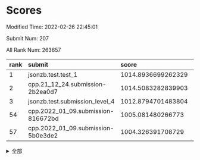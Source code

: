 # Scores

Modified Time: 2022-02-26 22:45:01

Submit Num: 207

All Rank Num: 263657

| rank |               submit               |       score        |       sigma        | pk_num |
| :--- | :--------------------------------- | :----------------- | :----------------- | :----- |
| 1    | jsonzb.test.test_1                 | 1014.8936699262329 | 0.868074009121718  | 5098   |
| 2    | cpp.21_12_24.submission-2b2ea0d7   | 1014.5083282839903 | 0.8443493817621406 | 5096   |
| 3    | jsonzb.test.submission_level_4     | 1012.8794701483804 | 0.8123480319460158 | 5091   |
| 54   | cpp.2022_01_09.submission-816672bd | 1005.081480266773  | 0.7112478765622522 | 5091   |
| 57   | cpp.2022_01_09.submission-5b0e3de2 | 1004.326391708729  | 0.7214872751121468 | 5096   |


<details>
<summary>全部</summary>

| rank |                 submit                 |       score        |       sigma        | pk_num |
| :--- | :------------------------------------- | :----------------- | :----------------- | :----- |
| 1    | jsonzb.test.test_1                     | 1014.8936699262329 | 0.868074009121718  | 5098   |
| 2    | cpp.21_12_24.submission-2b2ea0d7       | 1014.5083282839903 | 0.8443493817621406 | 5096   |
| 3    | jsonzb.test.submission_level_4         | 1012.8794701483804 | 0.8123480319460158 | 5091   |
| 4    | gobigger.level_3.submission_level_3_4  | 1011.5599253838558 | 0.7862444767906492 | 5094   |
| 5    | gobigger.level_3.submission_level_3_46 | 1011.3760015695792 | 0.7858188100249858 | 5091   |
| 6    | gobigger.level_3.submission_level_3_28 | 1011.2876539062916 | 0.7683927212724408 | 5099   |
| 7    | gobigger.level_3.submission_level_3_19 | 1011.2415373819961 | 0.7651090922311463 | 5097   |
| 8    | gobigger.level_3.submission_level_3_26 | 1011.1409822685445 | 0.7733608403168327 | 5092   |
| 9    | gobigger.level_3.submission_level_3_5  | 1011.0885085497572 | 0.7638738875613204 | 5089   |
| 10   | gobigger.level_3.submission_level_3_8  | 1011.0617311736576 | 0.7684367508794686 | 5093   |
| 11   | gobigger.level_3.submission_level_3_9  | 1011.0333577081268 | 0.7762845225302574 | 5095   |
| 12   | gobigger.level_3.submission_level_3_3  | 1010.9058889636146 | 0.7643969723806887 | 5094   |
| 13   | gobigger.level_3.submission_level_3_32 | 1010.8133441081985 | 0.7602964685317452 | 5094   |
| 14   | gobigger.level_3.submission_level_3_29 | 1010.7265690713502 | 0.7464284383580174 | 5092   |
| 15   | gobigger.level_3.submission_level_3_27 | 1010.6956302596841 | 0.7669883222017313 | 5097   |
| 16   | gobigger.level_3.submission_level_3_35 | 1010.4779733836327 | 0.7396515422723646 | 5091   |
| 17   | gobigger.level_3.submission_level_3_31 | 1010.4683780429265 | 0.788238492847921  | 5088   |
| 18   | gobigger.level_3.submission_level_3_21 | 1010.4430989220376 | 0.7626798922354819 | 5091   |
| 19   | gobigger.level_3.submission_level_3_15 | 1010.4319815937831 | 0.7645702344574075 | 5094   |
| 20   | gobigger.level_3.submission_level_3_41 | 1010.3531754591801 | 0.7523434943853797 | 5094   |
| 21   | gobigger.level_3.submission_level_3_34 | 1010.209382700712  | 0.7904465417168696 | 5096   |
| 22   | gobigger.level_3.submission_level_3_38 | 1010.160571934634  | 0.7363224262567091 | 5094   |
| 23   | gobigger.level_3.submission_level_3_2  | 1010.1234218786726 | 0.7694986472379911 | 5091   |
| 24   | gobigger.level_3.submission_level_3_40 | 1010.1017490403749 | 0.7773555997901594 | 5098   |
| 25   | gobigger.level_3.submission_level_3_17 | 1010.0903034618885 | 0.7790361684945095 | 5092   |
| 26   | gobigger.level_3.submission_level_3_12 | 1010.0432019447876 | 0.7881675018249187 | 5096   |
| 27   | gobigger.level_3.submission_level_3_20 | 1010.00060881607   | 0.7507738882451674 | 5097   |
| 28   | gobigger.level_3.submission_level_3_14 | 1010.0002815267829 | 0.7464965159961395 | 5097   |
| 29   | gobigger.level_3.submission_level_3_37 | 1009.7931226379203 | 0.7680780669348105 | 5093   |
| 30   | gobigger.level_3.submission_level_3_43 | 1009.7681872988087 | 0.7578429046606336 | 5096   |
| 31   | gobigger.level_3.submission_level_3_25 | 1009.7285825980802 | 0.7509571106555143 | 5091   |
| 32   | gobigger.level_3.submission_level_3_42 | 1009.7162292860868 | 0.7499568294865171 | 5091   |
| 33   | gobigger.level_3.submission_level_3_44 | 1009.7122168692672 | 0.7601718729212258 | 5094   |
| 34   | gobigger.level_3.submission_level_3_45 | 1009.7089740008943 | 0.7510150203211444 | 5099   |
| 35   | gobigger.level_3.submission_level_3_47 | 1009.681305900673  | 0.7526195126115629 | 5101   |
| 36   | gobigger.level_3.submission_level_3_24 | 1009.5482554423918 | 0.7435245945171082 | 5098   |
| 37   | gobigger.level_3.submission_level_3_10 | 1009.5431235827959 | 0.7528283349418191 | 5097   |
| 38   | gobigger.level_3.submission_level_3_18 | 1009.4500670483401 | 0.7585974699857366 | 5095   |
| 39   | gobigger.level_3.submission_level_3_11 | 1009.402752207732  | 0.7305605897588602 | 5095   |
| 40   | gobigger.level_3.submission_level_3_23 | 1009.391384549023  | 0.753476271979002  | 5092   |
| 41   | gobigger.level_3.submission_level_3_39 | 1009.3550273804437 | 0.7482451348842112 | 5094   |
| 42   | gobigger.level_3.submission_level_3_36 | 1009.2431567405554 | 0.772105103443088  | 5095   |
| 43   | gobigger.level_3.submission_level_3_22 | 1009.1353986220603 | 0.7501498427431167 | 5093   |
| 44   | gobigger.level_3.submission_level_3_33 | 1008.9046125934522 | 0.7576794695947175 | 5091   |
| 45   | gobigger.level_3.submission_level_3_1  | 1008.8488372511263 | 0.7588712197231933 | 5098   |
| 46   | gobigger.level_3.submission_level_3_13 | 1008.7955589375232 | 0.7582437822701853 | 5096   |
| 47   | gobigger.level_3.submission_level_3_30 | 1008.6739415617303 | 0.730765346759105  | 5097   |
| 48   | gobigger.level_3.submission_level_3_6  | 1008.5373174041323 | 0.7502275288657859 | 5095   |
| 49   | gobigger.level_3.submission_level_3_48 | 1008.4685001317058 | 0.7281392343446006 | 5096   |
| 50   | gobigger.level_3.submission_level_3_49 | 1008.3473074133736 | 0.7421658655447488 | 5098   |
| 51   | gobigger.level_3.submission_level_3_7  | 1008.3327449876797 | 0.7587723857402919 | 5094   |
| 52   | gobigger.level_3.submission_level_3_0  | 1008.1948217011629 | 0.7324008610199049 | 5100   |
| 53   | gobigger.level_3.submission_level_3_16 | 1008.1477484564596 | 0.750648951731377  | 5096   |
| 54   | cpp.2022_01_09.submission-816672bd     | 1005.081480266773  | 0.7112478765622522 | 5091   |
| 55   | gobigger.level_1.submission_level_1_15 | 1004.8880519293372 | 0.7273955044532495 | 5093   |
| 56   | gobigger.level_1.submission_level_1_14 | 1004.6119495911563 | 0.727894116765455  | 5096   |
| 57   | cpp.2022_01_09.submission-5b0e3de2     | 1004.326391708729  | 0.7214872751121468 | 5096   |
| 58   | gobigger.level_1.submission_level_1_6  | 1004.2313277846373 | 0.7156240378021274 | 5096   |
| 59   | gobigger.level_1.submission_level_1_42 | 1004.1514119804904 | 0.7127781337967769 | 5099   |
| 60   | gobigger.level_1.submission_level_1_4  | 1004.1261568420592 | 0.7192014774048806 | 5099   |
| 61   | gobigger.level_1.submission_level_1_7  | 1004.1108046518431 | 0.7088951929122476 | 5094   |
| 62   | gobigger.level_1.submission_level_1_29 | 1004.0694237293591 | 0.733259895169357  | 5095   |
| 63   | gobigger.level_1.submission_level_1_1  | 1003.9722772327607 | 0.7090098354759063 | 5091   |
| 64   | gobigger.level_1.submission_level_1_21 | 1003.9700886462728 | 0.7070860869875104 | 5089   |
| 65   | gobigger.level_1.submission_level_1_35 | 1003.8414172899028 | 0.7145874669446648 | 5094   |
| 66   | gobigger.level_1.submission_level_1_12 | 1003.7861016785682 | 0.7166571559747281 | 5095   |
| 67   | gobigger.level_1.submission_level_1_46 | 1003.7733418510659 | 0.7166663344502078 | 5095   |
| 68   | gobigger.level_1.submission_level_1_38 | 1003.7637666235618 | 0.7170089477254089 | 5098   |
| 69   | gobigger.level_1.submission_level_1_31 | 1003.7508167035413 | 0.7155510990127196 | 5092   |
| 70   | gobigger.level_1.submission_level_1_26 | 1003.707233797851  | 0.7084966455367174 | 5096   |
| 71   | gobigger.level_1.submission_level_1_22 | 1003.6927148024109 | 0.7225665324138262 | 5097   |
| 72   | gobigger.level_1.submission_level_1_49 | 1003.6733455396784 | 0.7256353277752164 | 5096   |
| 73   | gobigger.level_1.submission_level_1_5  | 1003.60664863643   | 0.7224948627043531 | 5089   |
| 74   | gobigger.level_1.submission_level_1_47 | 1003.5890471297763 | 0.710010717861159  | 5097   |
| 75   | gobigger.level_1.submission_level_1_32 | 1003.5676492818527 | 0.7048859600214824 | 5097   |
| 76   | gobigger.level_1.submission_level_1_13 | 1003.5442543730396 | 0.7203878889357175 | 5093   |
| 77   | gobigger.level_1.submission_level_1_19 | 1003.5375228942502 | 0.7014881089727534 | 5096   |
| 78   | gobigger.level_1.submission_level_1_27 | 1003.4914838496954 | 0.7178593403188913 | 5095   |
| 79   | gobigger.level_1.submission_level_1_2  | 1003.3645425682021 | 0.7099240315588139 | 5092   |
| 80   | gobigger.level_1.submission_level_1_30 | 1003.3128053738689 | 0.7166310144346959 | 5095   |
| 81   | gobigger.level_1.submission_level_1_33 | 1003.2717037834183 | 0.7089198767126046 | 5092   |
| 82   | gobigger.level_1.submission_level_1_43 | 1003.2217146024572 | 0.702475064557868  | 5092   |
| 83   | gobigger.level_1.submission_level_1_25 | 1003.1910489757497 | 0.7184402914809997 | 5092   |
| 84   | gobigger.level_1.submission_level_1_8  | 1003.1770844750856 | 0.7145038529185421 | 5095   |
| 85   | gobigger.level_1.submission_level_1_39 | 1003.1479332852041 | 0.7075590990676586 | 5093   |
| 86   | gobigger.level_1.submission_level_1_3  | 1003.0362015117825 | 0.7221776940292549 | 5094   |
| 87   | gobigger.level_1.submission_level_1_17 | 1003.0236150387267 | 0.7068757587572928 | 5100   |
| 88   | gobigger.level_1.submission_level_1_18 | 1003.0133951834149 | 0.7154158728592673 | 5091   |
| 89   | gobigger.level_1.submission_level_1_37 | 1003.0045784637696 | 0.7134010461703704 | 5093   |
| 90   | gobigger.level_1.submission_level_1_41 | 1002.9705674117292 | 0.7242408014661357 | 5094   |
| 91   | gobigger.level_1.submission_level_1_23 | 1002.9102552359809 | 0.7230809107468221 | 5087   |
| 92   | gobigger.level_1.submission_level_1_16 | 1002.8345309562937 | 0.7214581336222965 | 5090   |
| 93   | gobigger.level_1.submission_level_1_36 | 1002.7574178568582 | 0.7016300225169978 | 5102   |
| 94   | gobigger.level_1.submission_level_1_24 | 1002.6530173275751 | 0.708941391370438  | 5093   |
| 95   | gobigger.level_1.submission_level_1_0  | 1002.6516136904032 | 0.7133726963219091 | 5094   |
| 96   | gobigger.level_1.submission_level_1_44 | 1002.6263231945176 | 0.7121613830818692 | 5098   |
| 97   | gobigger.level_1.submission_level_1_48 | 1002.5889739606575 | 0.7086863514786262 | 5094   |
| 98   | gobigger.level_1.submission_level_1_40 | 1002.5848343975514 | 0.7090376818346773 | 5098   |
| 99   | gobigger.level_1.submission_level_1_45 | 1002.3786808233583 | 0.7052329337514962 | 5098   |
| 100  | gobigger.level_1.submission_level_1_20 | 1002.3738451774065 | 0.7109766205120275 | 5099   |
| 101  | gobigger.level_1.submission_level_1_34 | 1002.3439454175274 | 0.7115263918602497 | 5099   |
| 102  | gobigger.level_1.submission_level_1_10 | 1002.0673270416622 | 0.704596697298163  | 5092   |
| 103  | gobigger.level_1.submission_level_1_9  | 1002.0219637763133 | 0.7137898053249074 | 5099   |
| 104  | gobigger.level_1.submission_level_1_28 | 1001.8123891220355 | 0.7127679392312408 | 5091   |
| 105  | gobigger.level_1.submission_level_1_11 | 1001.3069004124178 | 0.7011555444135927 | 5095   |
| 106  | gobigger.random.submission_random_20   | 997.0297323857224  | 0.7093267519127445 | 5097   |
| 107  | gobigger.random.submission_random_41   | 997.0260943187193  | 0.715279289062588  | 5094   |
| 108  | gobigger.random.submission_random_15   | 997.0044567302009  | 0.7055618545685289 | 5092   |
| 109  | gobigger.random.submission_random_25   | 996.9853420442972  | 0.7055639637558832 | 5092   |
| 110  | gobigger.random.submission_random_45   | 996.9826066659562  | 0.71416419050163   | 5093   |
| 111  | gobigger.random.submission_random_28   | 996.9598207956166  | 0.7113508485872091 | 5096   |
| 112  | gobigger.random.submission_random_9    | 996.7833472587265  | 0.7058518359803264 | 5095   |
| 113  | gobigger.random.submission_random_11   | 996.7019354721699  | 0.7163673266354714 | 5093   |
| 114  | gobigger.random.submission_random_1    | 996.7017997766982  | 0.7170557963056392 | 5096   |
| 115  | gobigger.random.submission_random_47   | 996.6532003468826  | 0.7116144162506087 | 5096   |
| 116  | gobigger.random.submission_random_22   | 996.4972840234203  | 0.7195933195728534 | 5093   |
| 117  | gobigger.random.submission_random_32   | 996.4598074969127  | 0.7106283133538092 | 5101   |
| 118  | gobigger.random.submission_random_19   | 996.4579009739053  | 0.7288145070382561 | 5098   |
| 119  | gobigger.random.submission_random_21   | 996.4518566421151  | 0.7149462622347195 | 5096   |
| 120  | gobigger.random.submission_random_33   | 996.4316740329839  | 0.7041960214236903 | 5096   |
| 121  | gobigger.random.submission_random_2    | 996.3887329564908  | 0.7164843826537696 | 5095   |
| 122  | gobigger.random.submission_random_30   | 996.3632662495006  | 0.699793232207561  | 5099   |
| 123  | gobigger.random.submission_random_0    | 996.2947081866648  | 0.7284692865792274 | 5098   |
| 124  | gobigger.random.submission_random_26   | 996.2422732574898  | 0.7104490289274806 | 5088   |
| 125  | gobigger.random.submission_random_48   | 996.1997026040472  | 0.7049463609906692 | 5098   |
| 126  | gobigger.random.submission_random_35   | 996.1936515339273  | 0.7028506025875269 | 5093   |
| 127  | gobigger.random.submission_random_6    | 996.1615926610757  | 0.7047627509594804 | 5098   |
| 128  | gobigger.random.submission_random_10   | 996.0762535201843  | 0.7180948501443735 | 5099   |
| 129  | gobigger.random.submission_random_36   | 996.07600214226    | 0.7002955892778063 | 5094   |
| 130  | gobigger.random.submission_random_44   | 995.8940200714546  | 0.7039261288393234 | 5093   |
| 131  | gobigger.random.submission_random_46   | 995.8557833948404  | 0.7083528309285309 | 5101   |
| 132  | gobigger.random.submission_random_42   | 995.8212550160398  | 0.7125796279136968 | 5100   |
| 133  | gobigger.random.submission_random_29   | 995.784497547917   | 0.719040867218937  | 5094   |
| 134  | gobigger.random.submission_random_4    | 995.7801752690666  | 0.7076988938247928 | 5089   |
| 135  | gobigger.random.submission_random_5    | 995.7597693771493  | 0.7155835688985767 | 5098   |
| 136  | gobigger.random.submission_random_49   | 995.7398405452292  | 0.7080466358910694 | 5091   |
| 137  | gobigger.random.submission_random_38   | 995.6817354341214  | 0.7072297946911666 | 5092   |
| 138  | gobigger.random.submission_random_34   | 995.670540701486   | 0.7171609240107996 | 5090   |
| 139  | gobigger.random.submission_random_8    | 995.6563364742462  | 0.703376274451412  | 5097   |
| 140  | gobigger.random.submission_random_3    | 995.5919748847203  | 0.7136721773109563 | 5097   |
| 141  | gobigger.random.submission_random_23   | 995.5387945952641  | 0.7135611327986496 | 5093   |
| 142  | gobigger.random.submission_random_18   | 995.5337876995791  | 0.7049803350731891 | 5095   |
| 143  | gobigger.random.submission_random_12   | 995.5083882353908  | 0.7086629142257886 | 5093   |
| 144  | gobigger.random.submission_random_39   | 995.500825400887   | 0.7149111263675533 | 5099   |
| 145  | gobigger.random.submission_random_24   | 995.4612705465329  | 0.704748798165625  | 5098   |
| 146  | gobigger.random.submission_random_37   | 995.3792605498792  | 0.7014760233038295 | 5097   |
| 147  | gobigger.random.submission_random_27   | 995.3485351633116  | 0.7116667443276288 | 5093   |
| 148  | gobigger.random.submission_random_13   | 995.1140848137757  | 0.723381979254996  | 5099   |
| 149  | gobigger.random.submission_random_43   | 995.0657913059403  | 0.703451846095924  | 5090   |
| 150  | gobigger.random.submission_random_40   | 995.0532426925834  | 0.7102422250676489 | 5093   |
| 151  | gobigger.random.submission_random_14   | 995.0496993146128  | 0.7147347314779832 | 5090   |
| 152  | gobigger.random.submission_random_17   | 994.9963455322477  | 0.7088507104388899 | 5093   |
| 153  | gobigger.random.submission_random_7    | 994.6783987788557  | 0.7292402881331773 | 5092   |
| 154  | gobigger.random.submission_random_16   | 994.3388529305449  | 0.7054514811323199 | 5094   |
| 155  | gobigger.random.submission_random_31   | 994.332801954901   | 0.7094763530982303 | 5092   |
| 156  | gobigger.level_2.submission_level_2_28 | 994.0374164906633  | 0.7325402916125355 | 5096   |
| 157  | gobigger.level_2.submission_level_2_35 | 993.8473299814151  | 0.728484406487811  | 5095   |
| 158  | gobigger.level_2.submission_level_2_42 | 993.5998384851974  | 0.7387533675872608 | 5098   |
| 159  | gobigger.level_2.submission_level_2_26 | 993.4490909565337  | 0.7375794089424548 | 5099   |
| 160  | gobigger.level_2.submission_level_2_0  | 993.3713260319155  | 0.7319766886987489 | 5100   |
| 161  | gobigger.level_2.submission_level_2_7  | 993.2618454131377  | 0.7423206390406805 | 5094   |
| 162  | gobigger.level_2.submission_level_2_25 | 993.188547623781   | 0.7346503742629411 | 5095   |
| 163  | gobigger.level_2.submission_level_2_4  | 993.1860800423966  | 0.7388731437524239 | 5096   |
| 164  | gobigger.level_2.submission_level_2_1  | 993.0309284967269  | 0.7356478374055032 | 5096   |
| 165  | gobigger.level_2.submission_level_2_34 | 992.9912990542571  | 0.7523600679009379 | 5090   |
| 166  | gobigger.level_2.submission_level_2_45 | 992.9773256979298  | 0.7533565022473263 | 5093   |
| 167  | gobigger.level_2.submission_level_2_3  | 992.850942198432   | 0.734439967245694  | 5091   |
| 168  | gobigger.level_2.submission_level_2_23 | 992.7943378354996  | 0.7435262628887745 | 5094   |
| 169  | gobigger.level_2.submission_level_2_46 | 992.7661162270166  | 0.7359007074225183 | 5099   |
| 170  | gobigger.level_2.submission_level_2_19 | 992.754979790131   | 0.7309142405069528 | 5096   |
| 171  | gobigger.level_2.submission_level_2_41 | 992.7041826962193  | 0.7369389639842346 | 5097   |
| 172  | gobigger.level_2.submission_level_2_14 | 992.7032996524686  | 0.7433775362679519 | 5099   |
| 173  | gobigger.level_2.submission_level_2_9  | 992.6302851521771  | 0.732564323262872  | 5097   |
| 174  | gobigger.level_2.submission_level_2_13 | 992.615968281952   | 0.7559150251632484 | 5100   |
| 175  | gobigger.level_2.submission_level_2_2  | 992.5566823894442  | 0.7407219177170914 | 5096   |
| 176  | gobigger.level_2.submission_level_2_37 | 992.4622686012355  | 0.7375639258812938 | 5097   |
| 177  | gobigger.level_2.submission_level_2_20 | 992.4162702730929  | 0.7316670098091012 | 5097   |
| 178  | gobigger.level_2.submission_level_2_44 | 992.3902353213732  | 0.7523809313968215 | 5094   |
| 179  | gobigger.level_2.submission_level_2_5  | 992.362807815129   | 0.750458399654911  | 5096   |
| 180  | gobigger.level_2.submission_level_2_18 | 992.2828673313243  | 0.7385809940240634 | 5096   |
| 181  | gobigger.level_2.submission_level_2_15 | 992.1998635194741  | 0.7462097516956729 | 5093   |
| 182  | gobigger.level_2.submission_level_2_24 | 992.1544537486545  | 0.7374344212925307 | 5096   |
| 183  | gobigger.level_2.submission_level_2_10 | 992.1484561537153  | 0.7490215679157348 | 5091   |
| 184  | gobigger.level_2.submission_level_2_39 | 992.0749897331918  | 0.7396310004812162 | 5091   |
| 185  | gobigger.level_2.submission_level_2_12 | 992.0200625345652  | 0.7364475776839945 | 5094   |
| 186  | gobigger.level_2.submission_level_2_47 | 991.954358516678   | 0.7319082345359759 | 5091   |
| 187  | gobigger.level_2.submission_level_2_11 | 991.8544125882452  | 0.7443799249658113 | 5095   |
| 188  | gobigger.level_2.submission_level_2_30 | 991.7637031201837  | 0.7480457911961031 | 5092   |
| 189  | gobigger.level_2.submission_level_2_38 | 991.7286562085867  | 0.7514736014720775 | 5097   |
| 190  | gobigger.level_2.submission_level_2_40 | 991.7270935446779  | 0.7460092253040905 | 5097   |
| 191  | gobigger.level_2.submission_level_2_21 | 991.4944708781543  | 0.7327797952593585 | 5097   |
| 192  | gobigger.level_2.submission_level_2_29 | 991.4125906630965  | 0.7502214832288028 | 5099   |
| 193  | gobigger.level_2.submission_level_2_17 | 991.4111658253225  | 0.7435833999283658 | 5098   |
| 194  | gobigger.level_2.submission_level_2_8  | 991.3056321402503  | 0.749606529312558  | 5094   |
| 195  | gobigger.level_2.submission_level_2_27 | 991.2551497343495  | 0.7419616173844903 | 5096   |
| 196  | gobigger.level_2.submission_level_2_33 | 991.0507162941351  | 0.7460487574899384 | 5092   |
| 197  | gobigger.level_2.submission_level_2_16 | 991.0188231911361  | 0.7573025125079266 | 5091   |
| 198  | gobigger.level_2.submission_level_2_32 | 991.0100937298934  | 0.761905537645274  | 5093   |
| 199  | gobigger.level_2.submission_level_2_36 | 990.9829747436753  | 0.7407358441923836 | 5094   |
| 200  | gobigger.level_2.submission_level_2_22 | 990.8545609844256  | 0.7487482761405587 | 5090   |
| 201  | gobigger.level_2.submission_level_2_48 | 990.8508189906813  | 0.7728634615839761 | 5101   |
| 202  | gobigger.level_2.submission_level_2_43 | 990.8312093685312  | 0.7631947780929048 | 5093   |
| 203  | gobigger.level_2.submission_level_2_49 | 990.7826395680322  | 0.7462111359225873 | 5095   |
| 204  | gobigger.level_2.submission_level_2_31 | 990.4342832094468  | 0.7624005952747377 | 5098   |
| 205  | gobigger.level_2.submission_level_2_6  | 990.3460305028678  | 0.7686197834150803 | 5090   |
| 206  | gobigger.none.submission_none_0        | 978.6888464180201  | 1.281503115996896  | 5097   |
| 207  | gobigger.none.submission_none_1        | 977.1620363002193  | 1.4498967117394195 | 5095   |

</details>